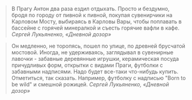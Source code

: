 
> В Прагу Антон два раза ездил отдыхать. Просто и бездумно, бродя по городу от пивной к пивной, покупая сувенирчики на Карловом Мосту, выбираясь в Карловы Вары, чтобы поплавать в бассейне с горячей минералкой и съесть горячие вафли в кафе.
> <cite>Сергей Лукьяненко, «Дневной дозор»</cite>

> Он медленно, не торопясь, пошел по улице, по древней брусчатой мостовой. Иногда, не удерживаясь, заглядывал в сувенирные лавочки - забавные деревянные игрушки, керамическая посуда причудливых форм, открытки с видами Праги, футболки с забавными надписями. Надо будет все-таки что-нибудь купить. Отметиться, так сказать. Например, футболку с надписью "Born to be wild" и смешной рожицей.
> <cite>Сергей Лукьяненко, «Дневной дозор»</cite>
